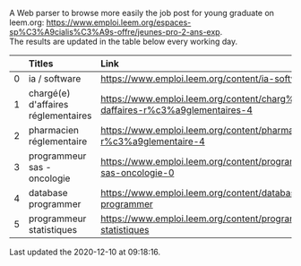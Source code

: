 A Web parser to browse more easily the job post for young graduate on leem.org: https://www.emploi.leem.org/espaces-sp%C3%A9cialis%C3%A9s-offre/jeunes-pro-2-ans-exp.  
The results are updated in the table below every working day.  


|    | Titles                              | Link                                                                             |   Department |   Consulted |
|---:|:------------------------------------|:---------------------------------------------------------------------------------|-------------:|------------:|
|  0 | ia / software                       | https://www.emploi.leem.org/content/ia-software                                  |           75 |         790 |
|  1 | chargé(e) d'affaires réglementaires | https://www.emploi.leem.org/content/charg%c3%a9e-daffaires-r%c3%a9glementaires-4 |           92 |         297 |
|  2 | pharmacien réglementaire            | https://www.emploi.leem.org/content/pharmacien-r%c3%a9glementaire-4              |           75 |         623 |
|  3 | programmeur sas - oncologie         | https://www.emploi.leem.org/content/programmeur-sas-oncologie-0                  |           75 |         590 |
|  4 | database programmer                 | https://www.emploi.leem.org/content/database-programmer                          |           92 |        2237 |
|  5 | programmeur statistiques            | https://www.emploi.leem.org/content/programmeur-statistiques                     |           92 |        2546 |
  
Last updated the 2020-12-10 at 09:18:16.
